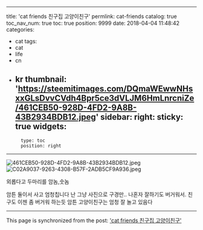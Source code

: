 
---
title: 'cat friends  친구집 고양이친구'
permlink: cat-friends
catalog: true
toc_nav_num: true
toc: true
position: 9999
date: 2018-04-04 11:48:42
categories:
- cat
tags:
- cat
- life
- cn
- kr
thumbnail: 'https://steemitimages.com/DQmaWEwwNHsxxGLsDvvCVdh4Bpr5ce3dVLJM6HmLnrcniZe/461CEB50-928D-4FD2-9A8B-43B2934BDB12.jpeg'
sidebar:
    right:
        sticky: true
widgets:
    -
        type: toc
        position: right
---


![461CEB50-928D-4FD2-9A8B-43B2934BDB12.jpeg](https://steemitimages.com/DQmaWEwwNHsxxGLsDvvCVdh4Bpr5ce3dVLJM6HmLnrcniZe/461CEB50-928D-4FD2-9A8B-43B2934BDB12.jpeg)![C02A9037-9263-4308-B57F-2ADB5CF9A936.jpeg](https://steemitimages.com/DQmWnKtiSQvFTJgH5m83bKBkyUCRjyeh8bwW5wxqkJVjT6E/C02A9037-9263-4308-B57F-2ADB5CF9A936.jpeg)

외롭다고 두마리를
암놈,숫놈

암튼 둘이서 사고 엄청칩니다
난 그냥 사진으로 구경만..
나혼자 잘하기도 버거워서.
친구도 이젠 좀 버거워 하는듯
암튼 고양이친구는 엄청 잘 놀고 있음다

- - -

This page is synchronized from the post: ['cat friends  친구집 고양이친구'](https://steemit.com/@kibumh/cat-friends)
